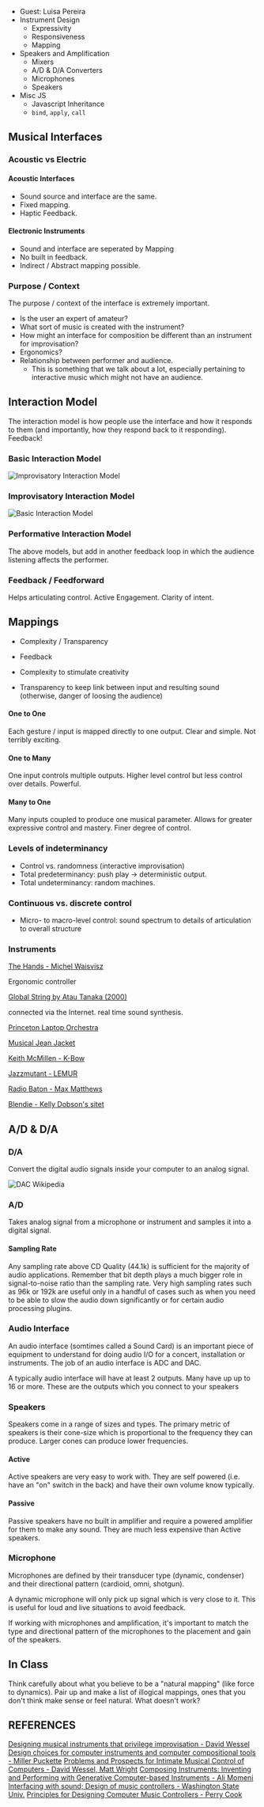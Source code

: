 * Guest: Luisa Pereira
* Instrument Design
	* Expressivity
	* Responsiveness
	* Mapping
* Speakers and Amplification
	* Mixers
	* A/D & D/A Converters
	* Microphones
	* Speakers
* Misc JS
	* Javascript Inheritance
	* `bind`, `apply`, `call`


## Musical Interfaces

### Acoustic vs Electric

#### Acoustic Interfaces

* Sound source and interface are the same. 
* Fixed mapping. 
* Haptic Feedback. 

#### Electronic Instruments

* Sound and interface are seperated by Mapping
* No built in feedback. 
* Indirect / Abstract mapping possible. 

### Purpose / Context

The purpose / context of the interface is extremely important. 

* Is the user an expert of amateur?
* What sort of music is created with the instrument?
* How might an interface for composition be different than an instrument for improvisation?
* Ergonomics?
* Relationship between performer and audience. 
	* This is something that we talk about a lot, especially pertaining to interactive music which might not have an audience. 

## Interaction Model

The interaction model is how people use the interface and how it responds to them (and importantly, how they respond back to it responding). Feedback!

### Basic Interaction Model

![Improvisatory Interaction Model](./images/wessel-improvisation.png)

### Improvisatory Interaction Model

![Basic Interaction Model](./images/washington-interfaces.png)

### Performative Interaction Model

The above models, but add in another feedback loop in which the audience listening affects the performer. 

### Feedback / Feedforward

Helps articulating control. 
Active Engagement. 
Clarity of intent.

## Mappings

* Complexity / Transparency
* Feedback

* Complexity to stimulate creativity
* Transparency to keep link between input and resulting
sound (otherwise, danger of loosing the audience) 

#### One to One

Each gesture / input is mapped directly to one output. Clear and simple. Not terribly exciting. 

#### One to Many

One input controls multiple outputs. Higher level control but less control over details. Powerful. 

#### Many to One

Many inputs coupled to produce one musical parameter. Allows for greater expressive control and mastery. Finer degree of control. 

### Levels of indeterminancy

* Control vs. randomness (interactive improvisation)
* Total predeterminancy: push play -> deterministic output. 
* Total undeterminancy: random machines. 

### Continuous vs. discrete control 


* Micro- to macro-level control: sound spectrum to details of
articulation to overall structure

### Instruments

[The Hands - Michel Waisvisz](https://www.youtube.com/watch?v=U1L-mVGqug4)

Ergonomic controller

[Global String by Atau Tanaka (2000)](https://vimeo.com/46800992)

connected via the Internet. real time sound synthesis.

[Princeton Laptop Orchestra](https://www.youtube.com/watch?v=gOsaANAfZcw)

[Musical Jean Jacket](http://web.media.mit.edu/~strickon/projects.html)

[Keith McMillen - K-Bow](http://www.keithmcmillen.com/products/k-bow/)

[Jazzmutant - LEMUR](https://www.youtube.com/watch?v=X_BMnwIbWJw)

[Radio Baton - Max Matthews](https://www.youtube.com/watch?v=3ZOzUVD4oLg&feature=youtu.be&t=6m16s)

[Blendie - Kelly Dobson's sitet](https://www.youtube.com/watch?v=6DDkwdPaYmk)

## A/D & D/A

### D/A

Convert the digital audio signals inside your computer to an analog signal. 

![DAC Wikipedia](http://upload.wikimedia.org/wikipedia/commons/1/15/Zeroorderhold.signal.svg)

### A/D

Takes analog signal from a microphone or instrument and samples it into a digital signal. 

#### Sampling Rate

Any sampling rate above CD Quality (44.1k) is sufficient for the majority of audio applications. Remember that bit depth plays a much bigger role in signal-to-noise ratio than the sampling rate. Very high sampling rates such as 96k or 192k are useful only in a handful of cases such as when you need to be able to slow the audio down significantly or for certain audio processing plugins. 

### Audio Interface

An audio interface (somtimes called a Sound Card) is an important piece of equipment to understand for doing audio I/O for a concert, installation or instruments. The job of an audio interface is ADC and DAC. 

A typically audio interface will have at least 2 outputs. Many have up up to 16 or more. These are the outputs which you connect to your speakers

### Speakers

Speakers come in a range of sizes and types. The primary metric of speakers is their cone-size which is proportional to the frequency they can produce. Larger cones can produce lower frequencies. 

#### Active

Active speakers are very easy to work with. They are self powered (i.e. have an "on" switch in the back) and have their own volume know typically. 

#### Passive

Passive speakers have no built in amplifier and require a powered amplifier for them to make any sound. They are much less expensive than Active speakers. 

### Microphone

Microphones are defined by their transducer type (dynamic, condenser) and their directional pattern (cardioid, omni, shotgun). 

A dynamic microphone will only pick up signal which is very close to it. This is useful for loud and live situations to avoid feedback. 

If working with microphones and amplification, it's important to match the type and directional pattern of the microphones to the placement and gain of the speakers. 


## In Class

Think carefully about what you believe to be a "natural mapping" (like force to dynamics). Pair up and make a list of illogical mappings, ones that you don't think make sense or feel natural. What doesn't work?

## REFERENCES

[Designing musical instruments that privilege improvisation - David Wessel](https://www.youtube.com/watch?v=uGASpqTXz4g)
[Design choices for computer instruments and computer compositional tools - Miller Puckette](https://www.youtube.com/watch?v=ZLACjtOpe0Q)
[Problems and Prospects for Intimate Musical Control of Computers - David Wessel, Matt Wright](http://xenia.media.mit.edu/~mbb/bid_www_class/readings/wessel.pdf)
[Composing Instruments: Inventing and Performing with Generative Computer-based Instruments - Ali Momeni](http://alimomeni.net/files/documents/ali-momeni-dissertation.pdf)
[Interfacing with sound; Design of music controllers - Washington State Univ.](http://courses.cs.washington.edu/courses/cse481i/14wi/pdfs/Q-interfaces.pdf)
[Principles for Designing Computer Music Controllers - Perry Cook](http://soundlab.cs.princeton.edu/publications/prc_chi2001.pdf)